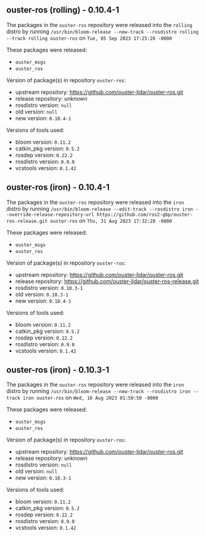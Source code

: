 ## ouster-ros (rolling) - 0.10.4-1

The packages in the `ouster-ros` repository were released into the `rolling` distro by running `/usr/bin/bloom-release --new-track --rosdistro rolling --track rolling ouster-ros` on `Tue, 05 Sep 2023 17:25:26 -0000`

These packages were released:
- `ouster_msgs`
- `ouster_ros`

Version of package(s) in repository `ouster-ros`:

- upstream repository: https://github.com/ouster-lidar/ouster-ros.git
- release repository: unknown
- rosdistro version: `null`
- old version: `null`
- new version: `0.10.4-1`

Versions of tools used:

- bloom version: `0.11.2`
- catkin_pkg version: `0.5.2`
- rosdep version: `0.22.2`
- rosdistro version: `0.9.0`
- vcstools version: `0.1.42`


## ouster-ros (iron) - 0.10.4-1

The packages in the `ouster-ros` repository were released into the `iron` distro by running `/usr/bin/bloom-release --edit-track --rosdistro iron --override-release-repository-url https://github.com/ros2-gbp/ouster-ros-release.git ouster-ros` on `Thu, 31 Aug 2023 17:32:28 -0000`

These packages were released:
- `ouster_msgs`
- `ouster_ros`

Version of package(s) in repository `ouster-ros`:

- upstream repository: https://github.com/ouster-lidar/ouster-ros.git
- release repository: https://github.com/ouster-lidar/ouster-ros-release.git
- rosdistro version: `0.10.3-1`
- old version: `0.10.3-1`
- new version: `0.10.4-1`

Versions of tools used:

- bloom version: `0.11.2`
- catkin_pkg version: `0.5.2`
- rosdep version: `0.22.2`
- rosdistro version: `0.9.0`
- vcstools version: `0.1.42`


## ouster-ros (iron) - 0.10.3-1

The packages in the `ouster-ros` repository were released into the `iron` distro by running `/usr/bin/bloom-release --new-track --rosdistro iron --track iron ouster-ros` on `Wed, 16 Aug 2023 01:50:50 -0000`

These packages were released:
- `ouster_msgs`
- `ouster_ros`

Version of package(s) in repository `ouster-ros`:

- upstream repository: https://github.com/ouster-lidar/ouster-ros.git
- release repository: unknown
- rosdistro version: `null`
- old version: `null`
- new version: `0.10.3-1`

Versions of tools used:

- bloom version: `0.11.2`
- catkin_pkg version: `0.5.2`
- rosdep version: `0.22.2`
- rosdistro version: `0.9.0`
- vcstools version: `0.1.42`


